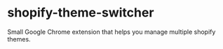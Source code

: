 # shopify-theme-switcher
Small Google Chrome extension that helps you manage multiple shopify themes.
